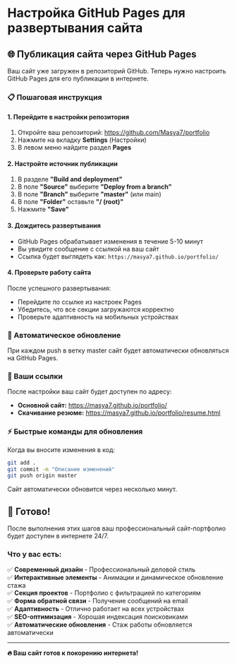 # Настройка GitHub Pages для развертывания сайта

## 🌐 Публикация сайта через GitHub Pages

Ваш сайт уже загружен в репозиторий GitHub. Теперь нужно настроить GitHub Pages для его публикации в интернете.

### 📋 Пошаговая инструкция

#### 1. Перейдите в настройки репозитория

1. Откройте ваш репозиторий: https://github.com/Masya7/portfolio
2. Нажмите на вкладку **Settings** (Настройки)
3. В левом меню найдите раздел **Pages**

#### 2. Настройте источник публикации

1. В разделе **"Build and deployment"**
2. В поле **"Source"** выберите **"Deploy from a branch"**
3. В поле **"Branch"** выберите **"master"** (или main)
4. В поле **"Folder"** оставьте **"/ (root)"**
5. Нажмите **"Save"**

#### 3. Дождитесь развертывания

- GitHub Pages обрабатывает изменения в течение 5-10 минут
- Вы увидите сообщение с ссылкой на ваш сайт
- Ссылка будет выглядеть как: `https://masya7.github.io/portfolio/`

#### 4. Проверьте работу сайта

После успешного развертывания:
- Перейдите по ссылке из настроек Pages
- Убедитесь, что все секции загружаются корректно
- Проверьте адаптивность на мобильных устройствах

### 🔧 Автоматическое обновление

При каждом push в ветку master сайт будет автоматически обновляться на GitHub Pages.

### 📱 Ваши ссылки

После настройки ваш сайт будет доступен по адресу:
- **Основной сайт:** https://masya7.github.io/portfolio/
- **Скачивание резюме:** https://masya7.github.io/portfolio/resume.html

### ⚡ Быстрые команды для обновления

Когда вы вносите изменения в код:

```bash
git add .
git commit -m "Описание изменений"
git push origin master
```

Сайт автоматически обновится через несколько минут.

## 🎯 Готово!

После выполнения этих шагов ваш профессиональный сайт-портфолио будет доступен в интернете 24/7.

### Что у вас есть:

✅ **Современный дизайн** - Профессиональный деловой стиль  
✅ **Интерактивные элементы** - Анимации и динамическое обновление стажа  
✅ **Секция проектов** - Портфолио с фильтрацией по категориям  
✅ **Форма обратной связи** - Получение сообщений на email  
✅ **Адаптивность** - Отлично работает на всех устройствах  
✅ **SEO-оптимизация** - Хорошая индексация поисковиками  
✅ **Автоматические обновления** - Стаж работы обновляется автоматически  

---

**🔥 Ваш сайт готов к покорению интернета!** 